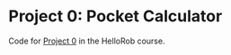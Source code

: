 # Project 0: Pocket Calculator

Code for [Project 0](https://hellorob.org/projects/p0) in the HelloRob course.
